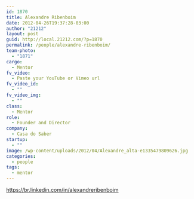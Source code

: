 ```yaml
---
id: 1870
title: Alexandre Ribenboim
date: 2012-04-26T19:37:28-03:00
author: "21212"
layout: post
guid: http://local.21212.com/?p=1870
permalink: /people/alexandre-ribenboim/
team-photo:
  - "1871"
cargo:
  - Mentor
fv_video:
  - Paste your YouTube or Vimeo url
fv_video_id:
  - ""
fv_video_img:
  - ""
class:
  - Mentor
role:
  - Founder and Director
company:
  - Casa do Saber
startup:
  - ""
image: /wp-content/uploads/2012/04/Alexandre_alta-e1335479809626.jpg
categories:
  - people
tags:
  - mentor
---
```

https://br.linkedin.com/in/alexandreribenboim
